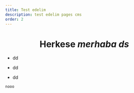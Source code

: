 ```yaml
---
title: Test edelim
description: test edelim pages cms
order: 2
---
```

<h1 style="text-align: center"><strong>Herkese <em>merhaba </em></strong><em>ds</em></h1>

*   dd
    
*   dd
    
*   dd
    

`nooo`